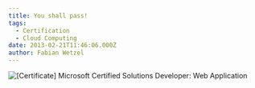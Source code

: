 ```yaml
---
title: You shall pass!
tags:
  - Certification
  - Cloud Computing
date: 2013-02-21T11:46:06.000Z
author: Fabian Wetzel
---
```


![[Certificate] Microsoft Certified Solutions Developer: Web Application](https://az275061.vo.msecnd.net/blogmedia/2013/02/image.png "Microsoft Certified Solutions Developer: Web Application")


